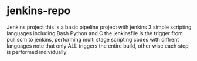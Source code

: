 # jenkins-repo
Jenkins project
this is a basic pipeline project with jenkins
3 simple scripting languages including Bash Python and C
the jenkinsfile is the trigger from pull scm to jenkins, performing multi stage scripting codes with diffrent languages
note that only ALL triggers the entire build, other wise each step is performed individually
